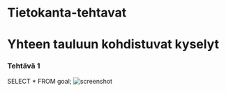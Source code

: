 # Tietokanta-tehtavat

# Yhteen tauluun kohdistuvat kyselyt

### Tehtävä 1
SELECT * FROM goal;
![screenshot](..%2F..%2FOneDrive%2FKuvat%2FN%C3%A4ytt%C3%B6kuvat%2Fsql-1.png)
